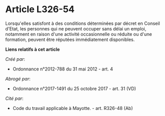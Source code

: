 # Article L326-54

Lorsqu'elles satisfont à des conditions déterminées par décret en Conseil d'Etat, les personnes qui ne peuvent occuper sans
délai un emploi, notamment en raison d'une activité occasionnelle ou réduite ou d'une formation, peuvent être réputées
immédiatement disponibles.

**Liens relatifs à cet article**

_Créé par_:

  - Ordonnance n°2012-788 du 31 mai 2012 - art. 4

_Abrogé par_:

  - Ordonnance n°2017-1491 du 25 octobre 2017 - art. 31 (VD)

_Cité par_:

  - Code du travail applicable à Mayotte. - art. R326-48 (Ab)
